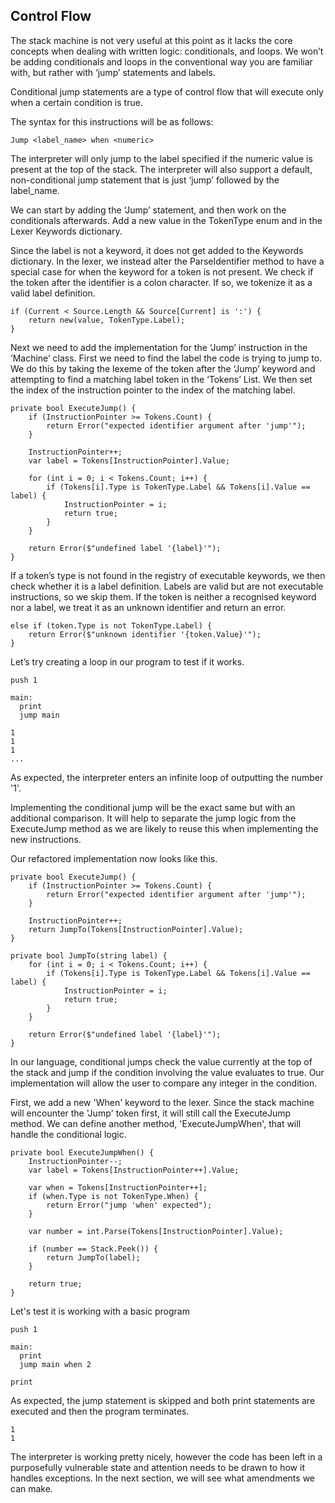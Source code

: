 ## Control Flow

The stack machine is not very useful at this point as it lacks the core concepts when dealing with written logic: conditionals, and loops. We won’t be adding conditionals and loops in the conventional way you are familiar with, but rather with ‘jump’ statements and labels.

Conditional jump statements are a type of control flow that will execute only when a certain condition is true.

The syntax for this instructions will be as follows:

```
Jump <label_name> when <numeric>
```

The interpreter will only jump to the label specified if the numeric value is present at the top of the stack. The interpreter will also support a default, non-conditional jump statement that is just ‘jump’ followed by the label_name.

We can start by adding the ‘Jump’ statement, and then work on the conditionals afterwards. Add a new value in the TokenType enum and in the Lexer Keywords dictionary.

Since the label is not a keyword, it does not get added to the Keywords dictionary. In the lexer, we instead alter the ParseIdentifier method to have a special case for when the keyword for a token is not present. We check if the token after the identifier is a colon character. If so, we tokenize it as a valid label definition.

```
if (Current < Source.Length && Source[Current] is ':') {
    return new(value, TokenType.Label);
}
```

Next we need to add the implementation for the ‘Jump’ instruction in the ‘Machine’ class. First we need to find the label the code is trying to jump to. We do this by taking the lexeme of the token after the ‘Jump’ keyword and attempting to find a matching label token in the ‘Tokens’ List. We then set the index of the instruction pointer to the index of the matching label.

```
private bool ExecuteJump() {
    if (InstructionPointer >= Tokens.Count) {
        return Error("expected identifier argument after 'jump'");
    }

    InstructionPointer++;
    var label = Tokens[InstructionPointer].Value;

    for (int i = 0; i < Tokens.Count; i++) {
        if (Tokens[i].Type is TokenType.Label && Tokens[i].Value == label) {
            InstructionPointer = i;
            return true;
        }
    }

    return Error($"undefined label '{label}'");
}
```

If a token’s type is not found in the registry of executable keywords, we then check whether it is a label definition. Labels are valid but are not executable instructions, so we skip them. If the token is neither a recognised keyword nor a label, we treat it as an unknown identifier and return an error.

```
else if (token.Type is not TokenType.Label) {
    return Error($"unknown identifier '{token.Value}'");
}
```

Let’s try creating a loop in our program to test if it works.

```
push 1

main:
  print
  jump main
```

```
1
1
1
...
```

As expected, the interpreter enters an infinite loop of outputting the number '1'.

Implementing the conditional jump will be the exact same but with an additional comparison. It will help to separate the jump logic from the ExecuteJump method as we are likely to reuse this when implementing the new instructions.

Our refactored implementation now looks like this.

```
private bool ExecuteJump() {
    if (InstructionPointer >= Tokens.Count) {
        return Error("expected identifier argument after 'jump'");
    }

    InstructionPointer++;
    return JumpTo(Tokens[InstructionPointer].Value);
}
```

```
private bool JumpTo(string label) {
    for (int i = 0; i < Tokens.Count; i++) {
        if (Tokens[i].Type is TokenType.Label && Tokens[i].Value == label) {
            InstructionPointer = i;
            return true;
        }
    }

    return Error($"undefined label '{label}'");
}
```

In our language, conditional jumps check the value currently at the top of the stack and jump if the condition involving the value evaluates to true. Our implementation will allow the user to compare any integer in the condition.

First, we add a new 'When' keyword to the lexer. Since the stack machine will encounter the 'Jump' token first, it will still call the ExecuteJump method. We can define another method, 'ExecuteJumpWhen', that will handle the conditional logic.

```
private bool ExecuteJumpWhen() {
    InstructionPointer--;
    var label = Tokens[InstructionPointer++].Value;

    var when = Tokens[InstructionPointer++];
    if (when.Type is not TokenType.When) {
        return Error("jump 'when' expected");
    }

    var number = int.Parse(Tokens[InstructionPointer].Value);

    if (number == Stack.Peek()) {
        return JumpTo(label);
    }

    return true;
}
```

Let's test it is working with a basic program

```
push 1

main:
  print
  jump main when 2

print
```

As expected, the jump statement is skipped and both print statements are executed and then the program terminates.

```
1
1
```

The interpreter is working pretty nicely, however the code has been left in a purposefully vulnerable state and attention needs to be drawn to how it handles exceptions. In the next section, we will see what amendments we can make.